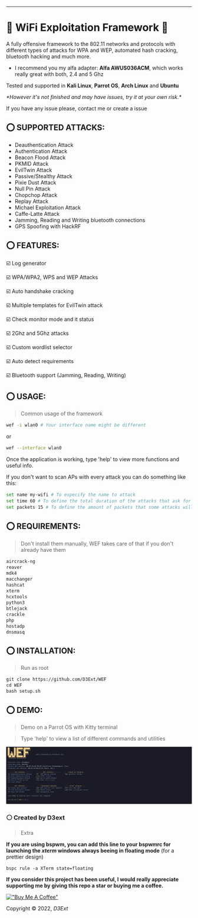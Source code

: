 
-------------------------------------------------

# 📡 WiFi Exploitation Framework 📡

A fully offensive framework to the 802.11 networks and protocols with different types of attacks for WPA and WEP, automated hash cracking, bluetooth hacking and much more.

- I recommend you my alfa adapter: **Alfa AWUS036ACM**, which works really great with both, 2.4 and 5 Ghz

Tested and supported in **Kali Linux**, **Parrot OS**, **Arch Linux** and **Ubuntu**

*\*However it's not finished and may have issues, try it at your own risk.\**

If you have any issue please, contact me or create a issue

## ⭕ SUPPORTED ATTACKS:

- Deauthentication Attack
- Authentication Attack
- Beacon Flood Attack
- PKMID Attack
- EvilTwin Attack 
- Passive/Stealthy Attack
- Pixie Dust Attack
- Null Pin Attack
- Chopchop Attack
- Replay Attack
- Michael Exploitation Attack
- Caffe-Latte Attack
- Jamming, Reading and Writing bluetooth connections
- GPS Spoofing with HackRF 

## ⭕ FEATURES:

:ballot_box_with_check: Log generator

:ballot_box_with_check: WPA/WPA2, WPS and WEP Attacks

:ballot_box_with_check: Auto handshake cracking

:ballot_box_with_check: Multiple templates for EvilTwin attack

:ballot_box_with_check: Check monitor mode and it status

:ballot_box_with_check: 2Ghz and 5Ghz attacks

:ballot_box_with_check: Custom wordlist selector

:ballot_box_with_check: Auto detect requirements

:ballot_box_with_check: Bluetooth support (Jamming, Reading, Writing)

## ⭕ USAGE:
> Common usage of the framework

```sh
wef -i wlan0 # Your interface name might be different
```
or
```sh
wef --interface wlan0
```

Once the application is working, type 'help' to view more functions and useful info.

If you don't want to scan APs with every attack you can do something like this:

```bash
set name my-wifi # To especify the name to attack
set time 60 # To define the total duration of the attacks that ask for the time
set packets 15 # To define the amount of packets that some attacks will send
```

## ⭕ REQUIREMENTS:
> Don't install them manually, WEF takes care of that if you don't already have them 

    aircrack-ng
    reaver
    mdk4
    macchanger
    hashcat
    xterm
    hcxtools
    python3
    btlejack
    crackle
    php
    hostadp
    dnsmasq

## ⭕ INSTALLATION:

> Run as root
 
    git clone https://github.com/D3Ext/WEF
    cd WEF
    bash setup.sh

## ⭕ DEMO:

> Demo on a Parrot OS with Kitty terminal

> Type 'help' to view a list of different commands and utilities
<img src="https://raw.githubusercontent.com/D3Ext/WEF/main/images/wef-demo.png">

### ⚪ Created by D3ext

> Extra

**If you are using bspwm, you can add this line to your bspwmrc for launching the *xterm* windows always beeing in floating mode** (for a prettier design)

    bspc rule -a XTerm state=floating
    
**If you consider this project has been useful, I would really appreciate supporting me by giving this repo a star or buying me a coffee.**

[!["Buy Me A Coffee"](https://www.buymeacoffee.com/assets/img/custom_images/orange_img.png)](https://www.buymeacoffee.com/d3ext)

Copyright © 2022, *D3Ext*
